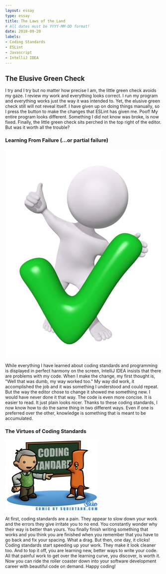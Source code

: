 ```yaml
---
layout: essay
type: essay
title: The Laws of the Land
# All dates must be YYYY-MM-DD format!
date: 2018-09-20
labels:
- Coding Standards
- ESLint
- Javascript
- IntelliJ IDEA
---
```


## The Elusive Green Check

I try and I try but no matter how precise I am, the little green check avoids my gaze. I review my work and everything looks correct. I run my program and everything works just the way it was intended to. Yet, the elusive green check still will not reveal itself. I have given up on doing things manually, so I press the button to make the changes that ESLint has given me. Poof! My entire program looks different. Something I did not know was broke, is now fixed. Finally, the little green check sits perched in the top right of the editor. But was it worth all the trouble?

### Learning From Failure (...or partial failure)

<img class="ui medium right floated rounded image" src="/images/green-check.jpg">

While everything I have learned about coding standards and programming is displayed in perfect harmony on the screen, IntelliJ IDEA insists that there are problems with my code. When I make the change, my first thought is, "Well that was dumb, my way worked too." My way did work, it accomplished the job and it was something I understood and could repeat. But the way the editor chose to change it showed me something new. I would have never done it that way. The code is even more concise. It is easier to read. It just plain looks nicer. Thanks to these coding standards, I now know how to do the same thing in two different ways. Even if one is preferred over the other, knowledge is something that is meant to be accumulated. 

### The Virtues of Coding Standards

<img class="ui medium left floated rounded image" src="../images/comic-code.jpg">

At first, coding standards are a pain. They appear to slow down your work and the errors they give irritate you to no end. You constantly wonder why their way is better than yours. You finally finish writing something that works and you think you are finished when you remember that you have to go back and fix your spacing. What a drag. But then, one day, it clicks! Coding standards start speeding up your work. They make it look cleaner too. And to top it off, you are learning new, better ways to write your code. All that painful work to get over the learning curve, you discover, is worth it. Now you can ride the roller coaster down into your software development career with beautiful code on demand. Happy coding!
